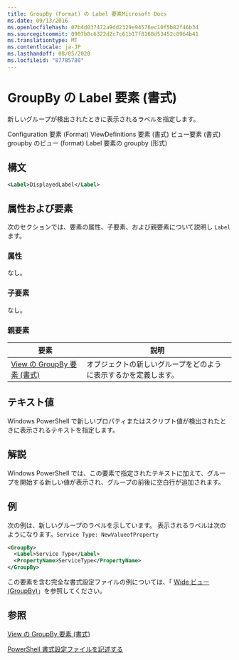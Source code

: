 ```yaml
---
title: GroupBy (Format) の Label 要素Microsoft Docs
ms.date: 09/13/2016
ms.openlocfilehash: 07b4d037472a9dd2329e94576ec10f5b82f46b34
ms.sourcegitcommit: 0907b8c6322d2c7c61b17f8168d53452c8964b41
ms.translationtype: MT
ms.contentlocale: ja-JP
ms.lasthandoff: 08/05/2020
ms.locfileid: "87785780"
---
```

# <a name="label-element-for-groupby-format"></a>GroupBy の Label 要素 (書式)

新しいグループが検出されたときに表示されるラベルを指定します。

Configuration 要素 (Format) ViewDefinitions 要素 (書式) ビュー要素 (書式) groupby のビュー (format) Label 要素の groupby (形式)

## <a name="syntax"></a>構文

```xml
<Label>DisplayedLabel</Label>
```

## <a name="attributes-and-elements"></a>属性および要素

次のセクションでは、要素の属性、子要素、および親要素について説明し `Label` ます。

### <a name="attributes"></a>属性

なし。

### <a name="child-elements"></a>子要素

なし。

### <a name="parent-elements"></a>親要素

|要素|説明|
|-------------|-----------------|
|[View の GroupBy 要素 (書式)](./groupby-element-for-view-format.md)|オブジェクトの新しいグループをどのように表示するかを定義します。|

## <a name="text-value"></a>テキスト値

Windows PowerShell で新しいプロパティまたはスクリプト値が検出されたときに表示されるテキストを指定します。

## <a name="remarks"></a>解説

Windows PowerShell では、この要素で指定されたテキストに加えて、グループを開始する新しい値が表示され、グループの前後に空白行が追加されます。

## <a name="example"></a>例

次の例は、新しいグループのラベルを示しています。 表示されるラベルは次のようになります。`Service Type: NewValueofProperty`

```xml
<GroupBy>
  <Label>Service Type</Label>
  <PropertyName>ServiceType</PropertyName>
</GroupBy>

```

この要素を含む完全な書式設定ファイルの例については、「 [Wide ビュー (GroupBy)](./wide-view-groupby.md)」を参照してください。

## <a name="see-also"></a>参照

[View の GroupBy 要素 (書式)](./groupby-element-for-view-format.md)

[PowerShell 書式設定ファイルを記述する](./writing-a-powershell-formatting-file.md)
